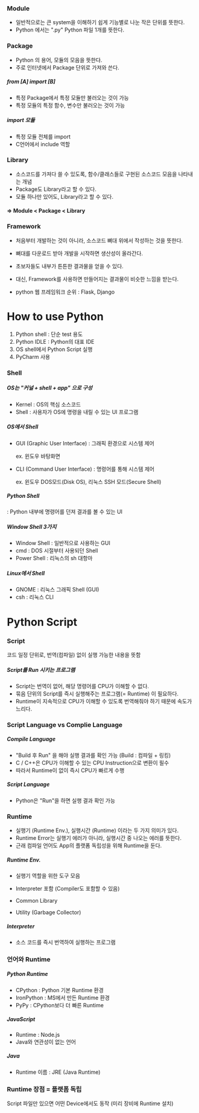 
### Module

* 일반적으로는 큰 system을 이해하기 쉽게 기능별로 나눈 작은 단위를 뜻한다.
* Python 에서는 ".py" Python 파일 1개를 뜻한다.



### Package

* Python 의 용어, 모듈의 모음을 뜻한다.
* 주로 인터넷에서 Package 단위로 가져와 쓴다.

#####   from [A] import [B]

* 특정 Package에서 특정 모듈만 불러오는 것이 가능
* 특정 모듈의 특정 함수, 변수만 불러오는 것이 가능

#####   import 모듈

*  특정 모듈 전체를 import
* C언어에서 include 역할



### Library

* 소스코드를 가져다 쓸 수 있도록, 함수/클래스들로 구현된 소스코드 모음을 나타내는 개념
* Package도 Library라고 할 수 있다.
* 모듈 하나만 있어도, Library라고 할 수 있다.

#### => Module < Package < Library



### Framework

* 처음부터 개발하는 것이 아니라, 소스코드 뼈대 위에서 작성하는 것을 뜻한다.
* 뼈대를 다운로드 받아 개발을 시작하면 생산성이 올라간다.
* 초보자들도 내부가 튼튼한 결과물을 얻을 수 있다.
* 대신, Framework를 사용하면 만들어지는 결과물이 비슷한 느낌을 받는다.

* python 웹 프레임워크 순위 : Flask, Django





# How to use Python

1. Python shell : 단순 test 용도
2. Python IDLE : Python의 대표 IDE
3. OS shell에서 Python Script 실행
4. PyCharm 사용



### Shell

##### OS는 "커널 + shell + app" 으로 구성
  * Kernel : OS의 핵심 소스코드
  * Shell : 사용자가 OS에 명령을 내릴 수 있는 UI 프로그램

##### OS에서 Shell

  * GUI (Graphic User Interface) : 그래픽 환경으로 시스템 제어 

    ex. 윈도우 바탕화면

  * CLI (Command User Interface) : 명령어를 통해 시스템 제어 

    ex. 윈도우 DOS모드(Disk OS), 리눅스 SSH 모드(Secure Shell)

##### Python Shell

  : Python 내부에 명령어를 던져 결과를 볼 수 있는 UI

#####  Window Shell 3가지

  * Window Shell : 일반적으로 사용하는 GUI
  * cmd : DOS 시절부터 사용되던 Shell
  * Power Shell : 리눅스의 sh 대항마

##### Linux에서 Shell

* GNOME : 리눅스 그래픽 Shell (GUI)
* csh : 리눅스 CLI





# Python Script

### Script

코드 일정 단위로, 번역(컴파일) 없이 실행 가능한 내용을 뜻함

##### Script를 Run 시키는 프로그램

* Script는 번역이 없어, 해당 명령어를 CPU가 이해할 수 없다.
* 묶음 단위의 Script를 즉시 실행해주는 프로그램(= Runtime) 이 필요하다.
* Runtime이 지속적으로 CPU가 이해할 수 있도록 번역해줘야 하기 때문에 속도가 느리다.



### Script Language vs Complie Language

##### Compile Language

* "Build 후 Run" 을 해야 실행 결과를 확인 가능 (Build : 컴파일 + 링킹)
* C / C++은 CPU가 이해할 수 있는 CPU Instruction으로 변환이 필수
* 따라서 Runtime이 없이 즉시 CPU가 빠르게 수행

##### Script Language

* Python은 "Run"을 하면 실행 결과 확인 가능



### Runtime

* 실행기 (Runtime Env.), 실행시간 (Runtime) 이라는 두 가지 의미가 있다.
* Runtime Error는 실행기 에러가 아니라, 실행시간 중 나오는 에러를 뜻한다.
* 근래 컴파일 언어도 App의 플랫폼 독립성을 위해 Runtime을 둔다.

##### Runtime Env.

* 실행기 역할을 위한 도구 모음

* Interpreter 포함 (Compiler도 포함할 수 있음)
* Common Library
* Utility (Garbage Collector)

##### Interpreter

* 소스 코드를 즉시 번역하여 실행하는 프로그램



### 언어와 Runtime

##### Python Runtime

* CPython : Python 기본 Runtime 환경
* IronPython : MS에서 만든 Runtime 환경
* PyPy : CPython보다 더 빠른 Runtime

##### JavaScript

* Runtime : Node.js
* Java와 연관성이 없는 언어

##### Java

* Runtime 이름 : JRE (Java Runtime)



### Runtime 장점 = 플랫폼 독립

Script 파일만 있으면 어떤 Device에서도 동작 (미리 장비에 Runtime 설치) 

